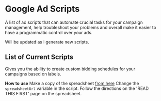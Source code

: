 # Google Ad Scripts
A list of ad scripts that can automate crucial tasks for your campaign management, help troubleshoot your problems and overall make it easier to have a programmatic control over your ads.

Will be updated as I generate new scripts.

## List of Current Scripts
Gives you the ability to create custom bidding schedules for your campaigns based on labels. 

**How to use**
Make a copy of the spreadsheet [from here](https://docs.google.com/spreadsheets/d/1XuV-f-gYDmRWV2TZLvPjWM9VRT6qR3gg-c57HIsnT64/edit?usp=sharing)
Change the `spreadsheetUrl` variable in the script.
Follow the directions on the 'READ THIS FIRST' page on the spreadsheet.
